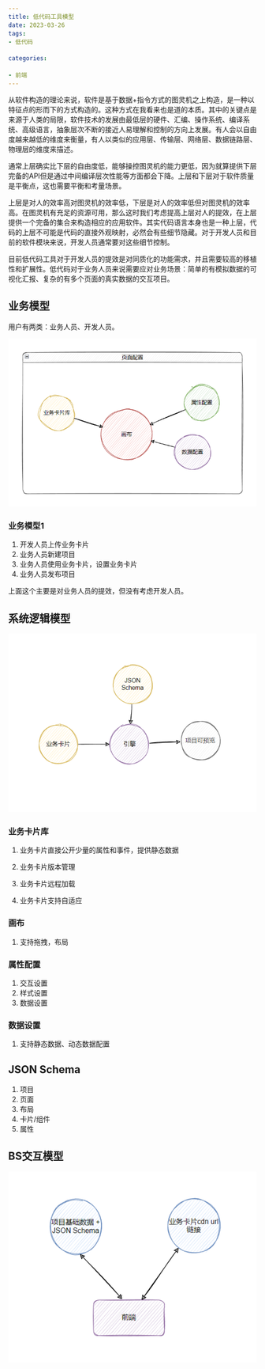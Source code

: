 ```yaml
---
title: 低代码工具模型
date: 2023-03-26
tags: 
- 低代码

categories:

- 前端
---
```


从软件构造的理论来说，软件是基于数据+指令方式的图灵机之上构造，是一种以特征点的形而下的方式构造的。这种方式在我看来也是道的本质。其中的关键点是来源于人类的局限，软件技术的发展由最低层的硬件、汇编、操作系统、编译系统、高级语言，抽象层次不断的接近人易理解和控制的方向上发展。有人会以自由度越来越低的维度来衡量，有人以类似的应用层、传输层、网络层、数据链路层、物理层的维度来描述。

通常上层确实比下层的自由度低，能够操控图灵机的能力更低，因为就算提供下层完备的API但是通过中间编译层次性能等方面都会下降。上层和下层对于软件质量是平衡点，这也需要平衡和考量场景。

上层是对人的效率高对图灵机的效率低，下层是对人的效率低但对图灵机的效率高。在图灵机有充足的资源可用，那么这时我们考虑提高上层对人的提效，在上层提供一个完备的集合来构造相应的应用软件。其实代码语言本身也是一种上层，代码的上层不可能是代码的直接外观映射，必然会有些细节隐藏。对于开发人员和目前的软件模块来说，开发人员通常要对这些细节控制。

目前低代码工具对于开发人员的提效是对同质化的功能需求，并且需要较高的移植性和扩展性。低代码对于业务人员来说需要应对业务场景：简单的有模拟数据的可视化汇报、复杂的有多个页面的真实数据的交互项目。



## 业务模型

用户有两类：业务人员、开发人员。

![image-20230326160425091](./image-20230326160425091.png)

### 业务模型1

1. 开发人员上传业务卡片
2. 业务人员新建项目
3. 业务人员使用业务卡片，设置业务卡片
4. 业务人员发布项目

上面这个主要是对业务人员的提效，但没有考虑开发人员。



## 系统逻辑模型

![image-20230326160446015](./image-20230326160446015.png)



### 业务卡片库

1. 业务卡片直接公开少量的属性和事件，提供静态数据

2. 业务卡片版本管理

3. 业务卡片远程加载
4. 业务卡片支持自适应



### 画布

1. 支持拖拽，布局



### 属性配置

1. 交互设置
2. 样式设置
3. 数据设置



### 数据设置

1. 支持静态数据、动态数据配置



## JSON Schema

1. 项目
2. 页面
3. 布局
4. 卡片/组件
5. 属性



## BS交互模型

![image-20230326160459086](./image-20230326160459086.png)





